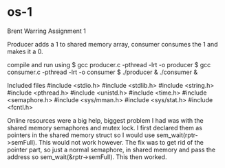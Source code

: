 # os-1

Brent Warring Assignment 1


Producer adds a 1 to shared memory array, consumer consumes the 1 and makes it a 0.


compile and run using
$ gcc producer.c -pthread -lrt -o producer
$ gcc consumer.c -pthread -lrt -o consumer
$ ./producer & ./consumer &

Included files
#include <stdio.h>
#include <stdlib.h>
#include <string.h>
#include <pthread.h>
#include <unistd.h>
#include <time.h>
#include <semaphore.h>
#include <sys/mman.h>
#include <sys/stat.h>
#include <fcntl.h>


Online resources were a big help, biggest problem I had was with the shared memory semaphores and mutex lock. I first declared them as pointers in the shared memory struct so I would use sem_wait(rptr->semFull). This would not work however. The fix was to get rid of the pointer part, so just a normal semaphore, in shared memory and pass the address so sem_wait(&rptr->semFull). This then worked.
